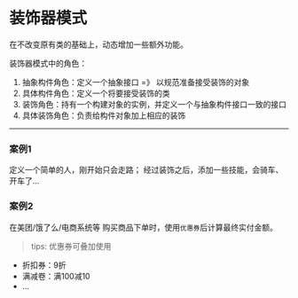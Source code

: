 # 装饰器模式

在不改变原有类的基础上，动态增加一些额外功能。

装饰器模式中的角色：

1. 抽象构件角色：定义一个抽象接口 =》 以规范准备接受装饰的对象
2. 具体构件角色：定义一个将要接受装饰的类
3. 装饰角色：持有一个构建对象的实例，并定义一个与抽象构件接口一致的接口
4. 具体装饰角色：负责给构件对象加上相应的装饰

---

### 案例1

定义一个简单的人，刚开始只会走路；
经过装饰之后，添加一些技能，会骑车、开车了...

### 案例2

在美团/饿了么/电商系统等 购买商品下单时，使用`优惠券`后计算最终实付金额。

> tips: 优惠券可叠加使用

- 折扣券：9折
- 满减卷：满100减10
- ...


